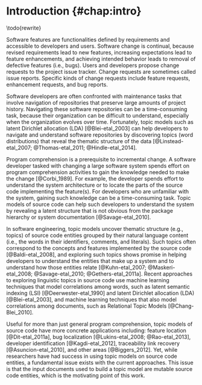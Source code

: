 # Introduction {#chap:intro}

\todo{rewrite}

Software features are functionalities defined by requirements and accessible to
developers and users.  Software change is continual, because revised
requirements lead to new features, increasing expectations lead to feature
enhancements, and achieving intended behavior leads to removal of defective
features (i.e., bugs).  Users and developers propose change requests to the
project issue tracker.  Change requests are sometimes called issue reports.
Specific kinds of change requests include feature requests, enhancement
requests, and bug reports.

Software developers are often confronted with maintenance tasks that involve
navigation of repositories that preserve large amounts of project history.
Navigating these software repositories can be a time-consuming task, because
their organization can be difficult to understand, especially when the
organization evolves over time.  Fortunately, topic models such as latent
Dirichlet allocation (LDA) [@Blei-etal_2003] can help developers to navigate
and understand software repositories by discovering topics (word distributions)
that reveal the thematic structure of the data [@Linstead-etal_2007;
@Thomas-etal_2011; @Hindle-etal_2014].

Program comprehension is a prerequisite to incremental change.  A software
developer tasked with changing a large software system spends effort on program
comprehension activities to gain the knowledge needed to make the change
[@Corbi_1989].  For example, the developer spends effort to understand the
system architecture or to locate the parts of the source code implementing the
feature(s).  For developers who are unfamiliar with the system, gaining such
knowledge can be a time-consuming task.  Topic models of source code can help
such developers to understand the system by revealing a latent structure that
is not obvious from the package hierarchy or system documentation
[@Savage-etal_2010].

In software engineering, topic models uncover thematic structure (e.g., topics)
of source code entities grouped by their natural language content (i.e., the
words in their identifiers, comments, and literals).  Such topics often
correspond to the concepts and features implemented by the source code
[@Baldi-etal_2008], and exploring such topics shows promise in helping
developers to understand the entities that make up a system and to understand
how those entities relate [@Kuhn-etal_2007; @Maskeri-etal_2008;
@Savage-etal_2010; @Gethers-etal_2011a].  Recent approaches to exploring
linguistic topics in source code use machine learning techniques that model
correlations among words, such as latent semantic indexing (LSI)
[@Deerwester-etal_1990] and latent Dirichlet allocation (LDA)
[@Blei-etal_2003], and machine learning techniques that also model correlations
among documents, such as Relational Topic Models [@Chang-Blei_2010].

Useful for more than just general program comprehension, topic models of source
code have more concrete applications including: feature location
[@Dit-etal_2011a], bug localization [@Lukins-etal_2008; @Rao-etal_2013],
developer identification [@Kagdi-etal_2012], traceability link recovery
[@Asuncion-etal_2010], and other areas [@Biggers_2012].  Yet, while researchers
have had success in using topic models on source code entities, a fundamental
issue exists with the current approaches.  This issue is that the input
documents used to build a topic model are mutable source code entities, which
is the motivating point of this work.
